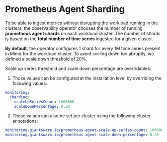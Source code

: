 # Prometheus Agent Sharding

To be able to ingest metrics without disrupting the workload running in the clusters, the observability operator chooses the number of running __prometheus agent shards__ on each workload cluster. The number of shards is based on the __total number of time series__ ingested for a given cluster.

__By default__, the operator configures 1 shard for every 1M time series present in Mimir for the workload cluster. To avoid scaling down too abruptly, we defined a scale down threshold of 20%.

Scale up series threshold and scale down percentage are overridables.

1. Those values can be configured at the installation level by overriding the following values:

```yaml
monitoring:
  sharding:
    scaleUpSeriesCount: 1000000
    scaleDownPercentage: 0.20
```

2. Those values can also be set per cluster using the following cluster annotations:

```yaml
monitoring.giantswarm.io/prometheus-agent-scale-up-series-count: 1000000
monitoring.giantswarm.io/prometheus-agent-scale-down-percentage: 0.20
```
